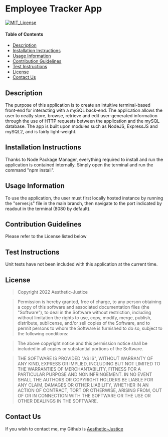 # Employee Tracker App
[![MIT_License](https://img.shields.io/badge/license-MIT_License-success)](https://opensource.org/licenses/MIT)

#### Table of Contents
- [Description](#description)
- [Installation Instructions](#installation-instructions)
- [Usage Information](#usage-information)
- [Contribution Guidelines](#contribution-guidelines)
- [Test Instructions](#test-instructions)
- [License](#license)
- [Contact Us](#questions)

## Description

The purpose of this application is to create an intuitive terminal-based front-end for interacting with a mySQL back-end. The application allows the user to neatly store, browse, retrieve and edit user-generated information through the use of HTTP requests between the application and the mySQL database. The app is built upon modules such as NodeJS, ExpressJS and mySQL2, and is fairly light-weight.

## Installation Instructions

Thanks to Node Package Manager, everything required to install and run the application is contained internally. Simply open the terminal and run the command "npm install".

## Usage Information

To use the application, the user must first locally hosted instance by running the "server.js" file in the main branch, then navigate to the port indicated by readout in the terminal (8080 by default).

## Contribution Guidelines

Please refer to the License listed below

## Test Instructions

Unit tests have not been included with this application at the current time.

## License

  >Copyright 2022 Aesthetic-Justice

  >Permission is hereby granted, free of charge, to any person obtaining a copy of this software and associated documentation files (the "Software"), to deal in the Software without restriction, including without limitation the rights to use, copy, modify, merge, publish, distribute, sublicense, and/or sell copies of the Software, and to permit persons to whom the Software is furnished to do so, subject to the following conditions:
  
  >The above copyright notice and this permission notice shall be included in all copies or substantial portions of the Software.
  
  >THE SOFTWARE IS PROVIDED "AS IS", WITHOUT WARRANTY OF ANY KIND, EXPRESS OR IMPLIED, INCLUDING BUT NOT LIMITED TO THE WARRANTIES OF MERCHANTABILITY, FITNESS FOR A PARTICULAR PURPOSE AND NONINFRINGEMENT. IN NO EVENT SHALL THE AUTHORS OR COPYRIGHT HOLDERS BE LIABLE FOR ANY CLAIM, DAMAGES OR OTHER LIABILITY, WHETHER IN AN ACTION OF CONTRACT, TORT OR OTHERWISE, ARISING FROM, OUT OF OR IN CONNECTION WITH THE SOFTWARE OR THE USE OR OTHER DEALINGS IN THE SOFTWARE.

  ## Contact Us

  If you wish to contact me, my Github is [Aesthetic-Justice](https://github.com/Aesthetic-Justice)